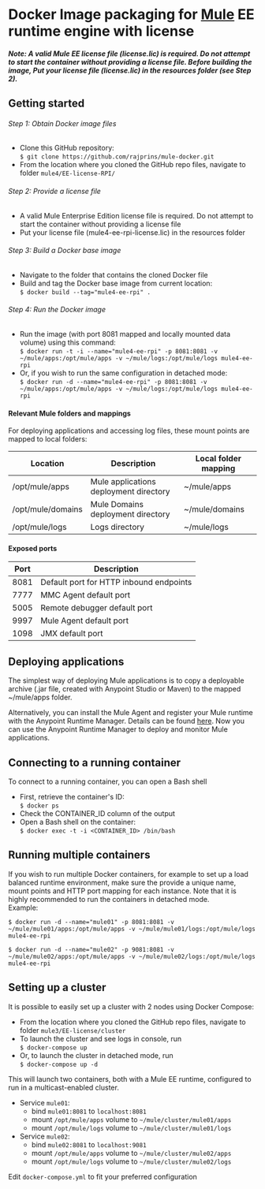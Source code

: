 # Docker Image packaging for [Mule](https://www.mulesoft.com/platform/mule) EE runtime engine with license

##### Note: A valid Mule EE license file (license.lic) is required. Do not attempt to start the container without providing a license file. Before building the image, Put your license file (license.lic) in the resources folder (see Step 2).

## Getting started
###### Step 1: Obtain Docker image files
* Clone this GitHub repository:  
`$ git clone https://github.com/rajprins/mule-docker.git`
* From the location where you cloned the GitHub repo files, navigate to folder `mule4/EE-license-RPI/`

###### Step 2: Provide a license file
* A valid Mule Enterprise Edition license file is required. Do not attempt to start the container without providing a license file
* Put your license file (mule4-ee-rpi-license.lic) in the resources folder

###### Step 3: Build a Docker base image
* Navigate to the folder that contains the cloned Docker file
* Build and tag the Docker base image from current location:  
`$ docker build --tag="mule4-ee-rpi" .`

###### Step 4: Run the Docker image
* Run the image (with port 8081 mapped and locally mounted data volume) using this command:  
`$ docker run -t -i --name="mule4-ee-rpi" -p 8081:8081 -v ~/mule/apps:/opt/mule/apps -v ~/mule/logs:/opt/mule/logs mule4-ee-rpi`
* Or, if you wish to run the same configuration in detached mode:  
`$ docker run -d --name="mule4-ee-rpi" -p 8081:8081 -v ~/mule/apps:/opt/mule/apps -v ~/mule/logs:/opt/mule/logs mule4-ee-rpi`


#### Relevant Mule folders and mappings
For deploying applications and accessing log files, these mount points are mapped to local folders:

| Location          | Description                            | Local folder mapping |
|------------------ |----------------------------------------|----------------------|
|/opt/mule/apps     | Mule applications deployment directory | ~/mule/apps          |
|/opt/mule/domains  | Mule Domains deployment directory      | ~/mule/domains       |
|/opt/mule/logs     | Logs directory                         | ~/mule/logs          |


#### Exposed ports
| Port | Description                                                    |
|----- |----------------------------------------------------------------|
| 8081 | Default port for HTTP inbound endpoints                        |
| 7777 | MMC Agent default port                                         |
| 5005 | Remote debugger default port                                   |
| 9997 | Mule Agent default port                                        |
| 1098 | JMX default port                                               |


## Deploying applications
The simplest way of deploying Mule applications is to copy a deployable archive (.jar file, created with Anypoint Studio or Maven) to the mapped ~/mule/apps folder.

Alternatively, you can install the Mule Agent and register your Mule runtime with the Anypoint Runtime Manager. Details can be found [here](https://docs.mulesoft.com/runtime-manager/managing-servers#add-a-server). Now you can use the Anypoint Runtime Manager to deploy and monitor Mule applications.


## Connecting to a running container
To connect to a running container, you can open a Bash shell
* First, retrieve the container's ID:  
`$ docker ps`
* Check the CONTAINER_ID column of the output
* Open a Bash shell on the container:  
`$ docker exec -t -i <CONTAINER_ID> /bin/bash`


## Running multiple containers
If you wish to run multiple Docker containers, for example to set up a load balanced runtime environment, make sure the provide a unique name, mount points and HTTP port mapping for each instance. Note that it is highly recommended to run the containers in detached mode.  
Example:

```
$ docker run -d --name="mule01" -p 8081:8081 -v ~/mule/mule01/apps:/opt/mule/apps -v ~/mule/mule01/logs:/opt/mule/logs mule4-ee-rpi

$ docker run -d --name="mule02" -p 9081:8081 -v ~/mule/mule02/apps:/opt/mule/apps -v ~/mule/mule02/logs:/opt/mule/logs mule4-ee-rpi
```

## Setting up a cluster
It is possible to easily set up a cluster with 2 nodes using Docker Compose:
* From the location where you cloned the GitHub repo files, navigate to folder `mule3/EE-license/cluster`
* To launch the cluster and see logs in console, run  
`$ docker-compose up`
* Or, to launch the cluster in detached mode, run  
`$ docker-compose up -d`


This will launch two containers, both with a Mule EE runtime, configured to run in a multicast-enabled cluster.
* Service `mule01`:
  * bind `mule01:8081` to `localhost:8081`
  * mount `/opt/mule/apps` volume to `~/mule/cluster/mule01/apps`
  * mount `/opt/mule/logs` volume to `~/mule/cluster/mule01/logs`
* Service `mule02`:
  * bind `mule02:8081` to `localhost:9081`
  * mount `/opt/mule/apps` volume to `~/mule/cluster/mule02/apps`
  * mount `/opt/mule/logs` volume to `~/mule/cluster/mule02/logs`

Edit `docker-compose.yml` to fit your preferred configuration
